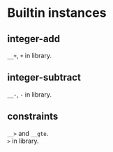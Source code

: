 # Builtin instances

## integer-add

`__+`, `+` in library.

## integer-subtract

`__-`, `-` in library.

## constraints

`__>` and `__gte`.  
`>` in library.